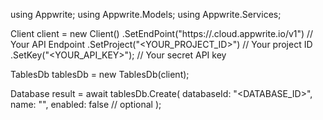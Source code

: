 using Appwrite;
using Appwrite.Models;
using Appwrite.Services;

Client client = new Client()
    .SetEndPoint("https://<REGION>.cloud.appwrite.io/v1") // Your API Endpoint
    .SetProject("<YOUR_PROJECT_ID>") // Your project ID
    .SetKey("<YOUR_API_KEY>"); // Your secret API key

TablesDb tablesDb = new TablesDb(client);

Database result = await tablesDb.Create(
    databaseId: "<DATABASE_ID>",
    name: "<NAME>",
    enabled: false // optional
);